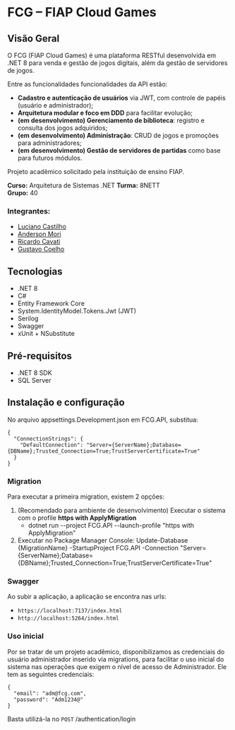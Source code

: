 # FCG – FIAP Cloud Games

## Visão Geral  

O FCG (FIAP Cloud Games) é uma plataforma RESTful desenvolvida em .NET 8 para venda e gestão de jogos digitais, além da gestão de servidores de jogos. 

Entre as funcionalidades funcionalidades da API estão:

- **Cadastro e autenticação de usuários** via JWT, com controle de papéis (usuário e administrador);
- **Arquitetura modular e foco em DDD** para facilitar evolução;
- **(em desenvolvimento) Gerenciamento de biblioteca**: registro e consulta dos jogos adquiridos;
- **(em desenvolvimento) Administração**: CRUD de jogos e promoções para administradores;
- **(em desenvolvimento) Gestão de servidores de partidas** como base para futuros módulos. 

Projeto acadêmico solicitado pela instituição de ensino FIAP.

**Curso:** Arquitetura de Sistemas .NET
**Turma:** 8NETT  
**Grupo:** 40

### Integrantes:
- [Luciano Castilho](https://github.com/lcastilho)
- [Anderson Mori](https://github.com/AndersonMori)
- [Ricardo Cavati](https://github.com/RicardoKromerCavati)
- [Gustavo Coelho](https://github.com/GustavoCoelho1705)

## Tecnologias  
- .NET 8
- C#
- Entity Framework Core
- System.IdentityModel.Tokens.Jwt (JWT)
- Serilog
- Swagger
- xUnit + NSubstitute

## Pré-requisitos  
- .NET 8 SDK
- SQL Server

## Instalação e configuração  
No arquivo appsettings.Development.json em FCG.API, substitua:
```
{
  "ConnectionStrings": {
    "DefaultConnection": "Server={ServerName};Database={DBName};Trusted_Connection=True;TrustServerCertificate=True"
  }
}
```

### Migration
Para executar a primeira migration, existem 2 opções:
1. (Recomendado para ambiente de desenvolvimento) Executar o sistema com o profile **https with ApplyMigration**
    - dotnet run --project FCG.API --launch-profile "https with ApplyMigration"
2. Executar no Package Manager Console: Update-Database {MigrationName} -StartupProject FCG.API -Connection "Server={ServerName};Database={DBName};Trusted_Connection=True;TrustServerCertificate=True"

### Swagger
Ao subir a aplicação, a aplicação se encontra nas urls:
- `https://localhost:7137/index.html`
- `http://localhost:5264/index.html`

### Uso inicial
Por se tratar de um projeto acadêmico, disponibilizamos as credenciais do usuário administrador inserido via migrations, para facilitar o uso inicial do sistema nas operações que exigem o nível de acesso de Administrador. Ele tem as seguintes credenciais:

```
{
  "email": "adm@fcg.com",
  "password": "Adm1234@"
}
```

Basta utilizá-la no `POST` /authentication/login
